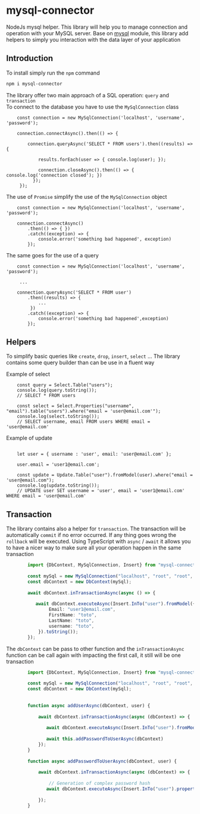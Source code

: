 # mysql-connector
NodeJs mysql helper. This library will help you to manage connection and operation with your MySQL server. Base 
on [mysql](https://github.com/mysqljs/mysql) module, this library add helpers to simply you interaction with the data layer
of your application

## Introduction

To install simply run the `npm` command
```bash
npm i mysql-connector
```

The library offer two main approach of a SQL operation: `query` and `transaction`  
To connect to the database you have to use the `MySqlConnection` class
````ecmascript 6
    const connection = new MySqlConnection('localhost', 'username', 'password');  
     
    connection.connectAsync().then(() => { 
        
        connection.queryAsync('SELECT * FROM users').then((results) => {
        
            results.forEach(user => { console.log(user); });
            
            connection.closeAsync().then(() => { console.log('connection closed'); })
          });
     });
````

The use of `Promise` simplify the use of the `MySqlConnection` object
````ecmascript 6
    const connection = new MySqlConnection('localhost', 'username', 'password');
     
    connection.connectAsync()
        .then(() => { })
        .catch((exception) => {
            console.error('something bad happened', exception)
        });
````

The same goes for the use of a query

````ecmascript 6
    const connection = new MySqlConnection('localhost', 'username', 'password');
     
     ...
     
    connection.queryAsync('SELECT * FROM user')
        .then((results) => {
            ...
         })
        .catch((exception) => {
            console.error('something bad happened',exception)
        });
````

## Helpers

To simplify basic queries like `create`, `drop`, `insert`, `select` ... The library contains some query builder than can
be use in a fluent way  
  
Example of select
````ecmascript 6
    const query = Select.Table("users");
    console.log(query.toString());
    // SELECT * FROM users
    
    const select = Select.Properties("username", "email").table("users").where("email = 'user@email.com'");
    console.log(select.toString());
    // SELECT username, email FROM users WHERE email = 'user@email.com'
````
  
  
Example of update
````ecmascript 6
    
    let user = { username : 'user', email: 'user@email.com' };
    
    user.email = 'user1@email.com';
    
    const update = Update.Table("user").fromModel(user).where("email = 'user@email.com");
    console.log(update.toString());
    // UPDATE user SET username = 'user', email = 'user1@email.com' WHERE email = 'user@email.com'
````

## Transaction

The library contains also a helper for `transaction`. The transaction will be automatically `commit` if no error occurred.
If any thing goes wrong the `rollback` will be executed. Using TypeScript with `async` / `await` it allows you to have
a nicer way to make sure all your operation happen in the same transaction

````typescript
        import {DbContext, MySqlConnection, Insert} from "mysql-connector"
        
        const mySql = new MySqlConnection("localhost", "root", "root", "test");
        const dbContext = new DbContext(mySql);
        
        await dbContext.inTransactionAsync(async () => {
            
           await dbContext.executeAsync(Insert.InTo("user").fromModel({
                Email: "user1@email.com",
                FirstName: "toto",
                LastName: "toto",
                username: "toto",
            }).toString());
        });
````

The `dbContext` can be pass to other function and the `inTransactionAsync` function can be call again with impacting the first call,
it still will be one transaction  

````typescript
        import {DbContext, MySqlConnection, Insert} from "mysql-connector"
        
        const mySql = new MySqlConnection("localhost", "root", "root", "test");
        const dbContext = new DbContext(mySql);
        
        
        function async addUserAsync(dbContext, user) {
            
            await dbContext.inTransactionAsync(async (dbContext) => {
                
               await dbContext.executeAsync(Insert.InTo("user").fromModel(user).toString());
               
               await this.addPasswordToUserAsync(dbContext)
            });
        }
        
        function async addPasswordToUserAsync(dbContext, user) {
            
            await dbContext.inTransactionAsync(async (dbContext) => {
            
                // Generation of complex password hash
               await dbContext.executeAsync(Insert.InTo("user").property('password', user.password).toString());
               
            });
        }
````